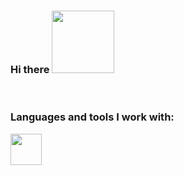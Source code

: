 ### Hi there <img src="https://media4.giphy.com/media/v1.Y2lkPTc5MGI3NjExYmN1a2xibzZ5YWYxeGJsbG10bzJlNmxvZTR4cWh1cWRvbGs2d29nbSZlcD12MV9pbnRlcm5hbF9naWZfYnlfaWQmY3Q9Zw/dzaUX7CAG0Ihi/giphy.gif" width=100px>
<br>

### Languages and tools I work with:
<code><img src="[https://www.google.com/url?sa=i&url=https%3A%2F%2Fen.m.wikipedia.org%2Fwiki%2FFile%3AHTML5_logo_and_wordmark.svg&psig=AOvVaw1gX75zGmMppxbRRHZyxM5_&ust=1755006286713000&source=images&cd=vfe&opi=89978449&ved=0CBIQjRxqFwoTCJDd0YXygo8DFQAAAAAdAAAAABAE](https://www.freepnglogos.com/uploads/javascript/logo-html-5-css-javascript-source-code-for-the-taking-23.png)" height="50"></code>


